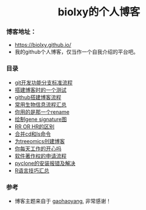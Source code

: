 # <center>biolxy的个人博客</center>    

### 博客地址：
- https://biolxy.github.io/
- 我的github个人博客，仅当作一个自我介绍的平台吧。
### 目录

- [git开发功能分支标准流程](./_posts/2018-12-4-Git-develop-SOAP.md)
- [搭建博客时的一个测试](./_posts/2018-7-30-a-test-markdownfile.md)
- [github搭建博客流程](./_posts/2018-7-31-Github-blog.md)
- [常用生物信息流程汇总](./_posts/2018-8-1-Common-bioinformatics-commands.md)
- [你用的是那一个rename](./_posts/2018-8-15-Which-version-rename-do-you-use.md)
- [绘制gene signature图](./_posts/2018-8-3-gene-signature.md)
- [RR OR HR的区别](./_posts/2018-8-5-RR-OR-HR-in-statistics.md)
- [合并cd和ls命令](./_posts/2018-9-12-cd-and-ls-in-the-same-call.md)
- [为treeomics创建博客](./_posts/2018-9-19-create-docker-images-for-treeomics.md)
- [你每天工作的开心吗](./_posts/2018-9-21-Are-you-happy-at-work.md)
- [软件著作权的申请流程](./_posts/2018-9-21-process-of-software-copyright.md)
- [pyclone的安装报错及解决](./_posts/2018-9-4-PyClone.md)
- [R语言技巧汇总](./_posts/2018-9-5-R-language.md)

### 参考
- 博客主题来自于 [gaohaoyang](gaohaoyang.github.io), 非常感谢！


